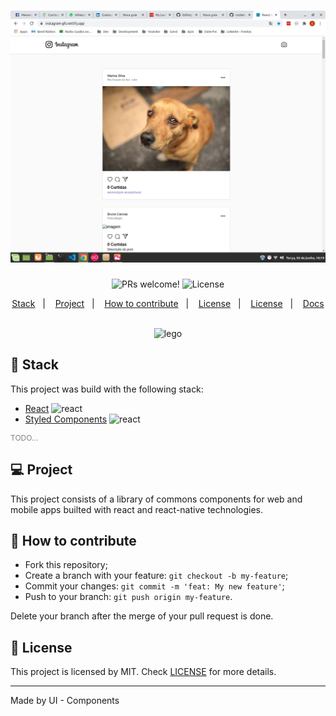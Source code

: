 <h1 align="center">
    <img alt="UI Components" src="instarocket.png" width="600px" />
</h1>

<p align="center">
  <img alt="PRs welcome!" src="https://img.shields.io/badge/PRs-welcome-dc3c3c.svg">
  <img alt="License" src="https://img.shields.io/badge/License-MIT-dc3c3c.svg">
</p>

<p align="center">
  <a href="#rocket-stack">Stack</a>&nbsp;&nbsp;&nbsp;|&nbsp;&nbsp;&nbsp;
  <a href="#-project">Project</a>&nbsp;&nbsp;&nbsp;|&nbsp;&nbsp;&nbsp;
  <a href="#-how-to-contribute">How to contribute</a>&nbsp;&nbsp;&nbsp;|&nbsp;&nbsp;&nbsp;
  <a href="#memo-license">License</a>&nbsp;&nbsp;&nbsp;|&nbsp;&nbsp;&nbsp;
  <a href="#memo-license">License</a>&nbsp;&nbsp;&nbsp;|&nbsp;&nbsp;&nbsp;
  <a href="docs/index.md">Docs</a>
</p>

<br>

<div align="center">
  <img src="src/assets/lego.jpg" alt="lego" />
</div>

## :rocket: Stack

This project was build with the following stack:

- [React](https://reactjs.org) <img alt="react" src="src/assets/react-logo.svg" width="25px" />
- [Styled Components](https://styled-components.com/) <img alt="react" src="src/assets/styled-components.png" width="35px" />

<p style="color: grey; font-size: 12px">TODO...</p>

## 💻 Project

This project consists of a library of commons components for web and mobile apps
builted with react and react-native technologies.

## 🤔 How to contribute

- Fork this repository;
- Create a branch with your feature: `git checkout -b my-feature`;
- Commit your changes: `git commit -m 'feat: My new feature'`;
- Push to your branch: `git push origin my-feature`.

Delete your branch after the merge of your pull request is done.

## :memo: License

This project is licensed by MIT. Check [LICENSE](LICENSE.md) for more details.

---

Made by UI - Components
